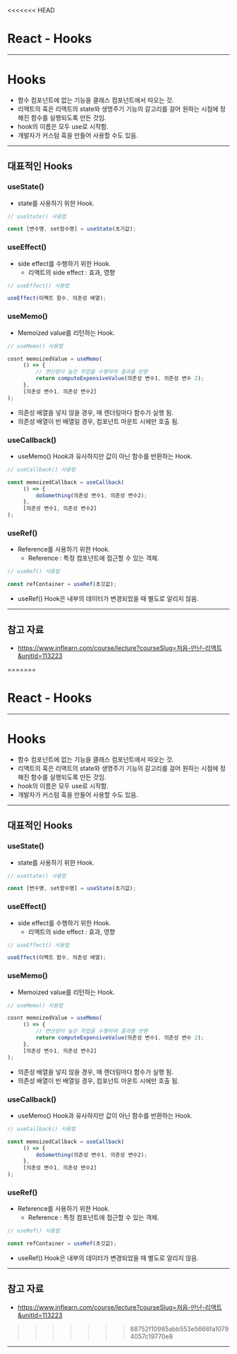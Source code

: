 <<<<<<< HEAD
# React - Hooks

------

# Hooks

- 함수 컴포넌트에 없는 기능을 클래스 컴포넌트에서 따오는 것.
- 리액트의 훅은 리액트의 state와 생명주기 기능의 갈고리를 걸어 원하는 시점에 정해진 함수를 실행되도록 만든 것임.
- hook의 이름은 모두 use로 시작함.
- 개발자가 커스텀 훅을 만들어 사용할 수도 있음.

------

## 대표적인 Hooks

### useState()

- state를 사용하기 위한 Hook.

```jsx
// useState() 사용법

const [변수명, set함수명] = useState(초기값);
```

### useEffect()

- side effect를 수행하기 위한 Hook.
  - 리액트의 side effect : 효과, 영향

```jsx
// useEffect() 사용법

useEffect(이팩트 함수, 의존성 배열);
```

### useMemo()

- Memoized value를 리턴하는 Hook.

```jsx
// useMemo() 사용법

cosnt memoizedValue = useMemo(
     () => {
         // 연산량이 높은 작업을 수행하여 결과를 반환
         return computeExpensiveValue(의존성 변수1, 의존성 변수 2);
     },
     [의존성 변수1, 의존성 변수2]
);
```

- 의존성 배열을 넣지 않을 경우, 매 렌더링마다 함수가 실행 됨.
- 의존성 배열이 빈 배열일 경우, 컴포넌트 마운트 시에만 호출 됨.

### useCallback()

- useMemo() Hook과 유사하지만 값이 아닌 함수를 반환하는 Hook.

```jsx
// useCallback() 사용법

const memoizedCallback = useCallback(
     () => {
         doSomething(의존성 변수1, 의존성 변수2);
     },
     [의존성 변수1, 의존성 변수2]
);
```

### useRef()

- Reference를 사용하기 위한 Hook.
  - Reference : 특정 컴포넌트에 접근할 수 있는 객체.

```jsx
// useRef() 사용법

const refContainer = useRef(초깃값);
```

- useRef() Hook은 내부의 데이터가 변경되었을 때 별도로 알리지 않음.

------

## 참고 자료

- https://www.inflearn.com/course/lecture?courseSlug=처음-만난-리액트&unitId=113223

=======
# React - Hooks

------

# Hooks

- 함수 컴포넌트에 없는 기능을 클래스 컴포넌트에서 따오는 것.
- 리액트의 훅은 리액트의 state와 생명주기 기능의 갈고리를 걸어 원하는 시점에 정해진 함수를 실행되도록 만든 것임.
- hook의 이름은 모두 use로 시작함.
- 개발자가 커스텀 훅을 만들어 사용할 수도 있음.

------

## 대표적인 Hooks

### useState()

- state를 사용하기 위한 Hook.

```jsx
// useState() 사용법

const [변수명, set함수명] = useState(초기값);
```

### useEffect()

- side effect를 수행하기 위한 Hook.
  - 리액트의 side effect : 효과, 영향

```jsx
// useEffect() 사용법

useEffect(이팩트 함수, 의존성 배열);
```

### useMemo()

- Memoized value를 리턴하는 Hook.

```jsx
// useMemo() 사용법

cosnt memoizedValue = useMemo(
     () => {
         // 연산량이 높은 작업을 수행하여 결과를 반환
         return computeExpensiveValue(의존성 변수1, 의존성 변수 2);
     },
     [의존성 변수1, 의존성 변수2]
);
```

- 의존성 배열을 넣지 않을 경우, 매 렌더링마다 함수가 실행 됨.
- 의존성 배열이 빈 배열일 경우, 컴포넌트 마운트 시에만 호출 됨.

### useCallback()

- useMemo() Hook과 유사하지만 값이 아닌 함수를 반환하는 Hook.

```jsx
// useCallback() 사용법

const memoizedCallback = useCallback(
     () => {
         doSomething(의존성 변수1, 의존성 변수2);
     },
     [의존성 변수1, 의존성 변수2]
);
```

### useRef()

- Reference를 사용하기 위한 Hook.
  - Reference : 특정 컴포넌트에 접근할 수 있는 객체.

```jsx
// useRef() 사용법

const refContainer = useRef(초깃값);
```

- useRef() Hook은 내부의 데이터가 변경되었을 때 별도로 알리지 않음.

------

## 참고 자료

- https://www.inflearn.com/course/lecture?courseSlug=처음-만난-리액트&unitId=113223

>>>>>>> 88752f10985abb553e5666fa10794057c19770e8
------